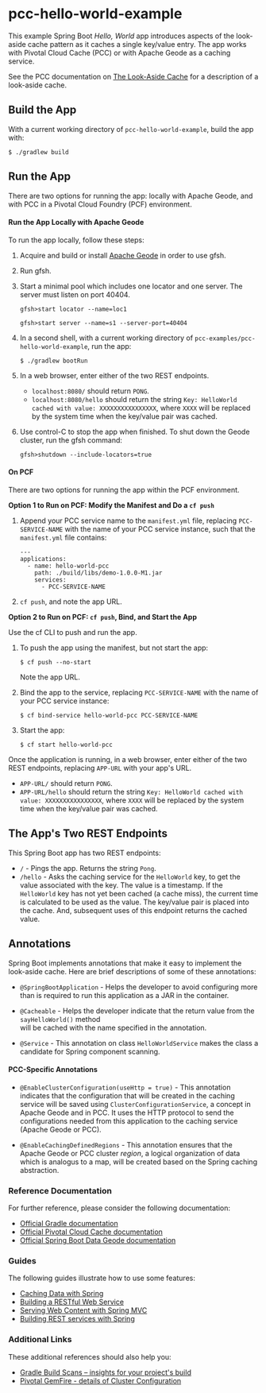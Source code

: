 # pcc-hello-world-example

This example Spring Boot _Hello, World_ app introduces aspects of the
look-aside cache pattern as it caches a single key/value entry.
The app works with Pivotal Cloud Cache (PCC) or with Apache Geode
as a caching service.

See the PCC documentation on [The Look-Aside Cache](https://docs.pivotal.io/p-cloud-cache/design-patterns.html#lookaside-cache)
for a description of a look-aside cache.

## Build the App

With a current working directory of `pcc-hello-world-example`,
build the app with:

```
$ ./gradlew build
```

## Run the App

There are two options for running the app:
locally with Apache Geode,
and with PCC in a Pivotal Cloud Foundry (PCF) environment.

#### Run the App Locally with Apache Geode

To run the app locally, follow these steps:

1. Acquire and build or install [Apache Geode](https://geode.apache.org/)
in order to use gfsh.

2. Run gfsh.

3. Start a minimal pool which includes one locator and one server.
The server must listen on port 40404.

    ```
    gfsh>start locator --name=loc1
    ```

    ```
    gfsh>start server --name=s1 --server-port=40404
    ```

4. In a second shell, with a current working directory of
`pcc-examples/pcc-hello-world-example`,
run the app:

    ```
    $ ./gradlew bootRun
    ```
5. In a web browser, enter either of the two REST endpoints.

    - `localhost:8080/` should return `PONG`. 
    - `localhost:8080/hello` should return the string
    `Key: HelloWorld cached with value: XXXXXXXXXXXXXXXX`,
    where `XXXX` will be replaced by the system time when the key/value
    pair was cached. 

6. Use control-C to stop the app when finished.
To shut down the Geode cluster, run the gfsh command:

    ```
    gfsh>shutdown --include-locators=true
    ```

#### On PCF

There are two options for running the app within the PCF environment.

**Option 1 to Run on PCF: Modify the Manifest and Do a `cf push`**

1. Append your PCC service name to the `manifest.yml` file,
replacing `PCC-SERVICE-NAME` with the name of your PCC service instance,
such that the `manifest.yml` file contains:

    ```
    ---
    applications:
      - name: hello-world-pcc
        path: ./build/libs/demo-1.0.0-M1.jar
        services:
          - PCC-SERVICE-NAME
    ```

2. `cf push`, and note the app URL.

**Option 2 to Run on PCF: `cf push`, Bind, and Start the App**

Use the cf CLI to push and run the app.

1. To push the app using the manifest,
but not start the app:

    ```
    $ cf push --no-start
    ```
    Note the app URL.

2. Bind the app to the service,
replacing `PCC-SERVICE-NAME` with the name of your PCC service instance:

    ```
    $ cf bind-service hello-world-pcc PCC-SERVICE-NAME
    ```
3. Start the app:

    ```
    $ cf start hello-world-pcc
    ```

Once the application is running, 
in a web browser, enter either of the two REST endpoints,
replacing `APP-URL` with your app's URL.

- `APP-URL/` should return `PONG`. 
- `APP-URL/hello` should return the string
`Key: HelloWorld cached with value: XXXXXXXXXXXXXXXX`,
where `XXXX` will be replaced by the system time when the key/value
pair was cached. 

## The App's Two REST Endpoints

This Spring Boot app has two REST endpoints:

- `/` - Pings the app. Returns the string `Pong`.
- `/hello` - Asks the caching service for the `HelloWorld` key,
to get the value associated with the key.
The value is a timestamp.
If the `HelloWorld` key has not yet been cached (a cache miss),
the current time is calculated to be used as the value.
The key/value pair is placed into the cache.
And, subsequent uses of this endpoint returns the cached value.

## Annotations

Spring Boot implements annotations that make 
it easy to implement the look-aside cache.
Here are brief descriptions of some of these annotations:

- `@SpringBootApplication` - Helps the developer to avoid configuring
more than is required to run this application as a JAR in the container.

- `@Cacheable` - Helps the developer indicate that the return value
from the `sayHelloWorld()` method  
will be cached with the name specified in the annotation.

- `@Service` - This annotation on class `HelloWorldService` makes
the class a candidate for Spring component scanning.

#### PCC-Specific Annotations 

- `@EnableClusterConfiguration(useHttp = true)` - This annotation indicates
that the configuration that will be created in the caching service
will be saved using `ClusterConfigurationService`,
a concept in Apache Geode and in PCC.
It uses the HTTP protocol to send the 
configurations needed from this application to the caching service
(Apache Geode or PCC).

- `@EnableCachingDefinedRegions` - This annotation ensures that
the Apache Geode or PCC cluster _region_,
a logical organization of data which is analogus to a map,
will be created based on the Spring caching abstraction.
 
  
### Reference Documentation
For further reference, please consider the following documentation:

* [Official Gradle documentation](https://docs.gradle.org)
* [Official Pivotal Cloud Cache documentation](https://docs.pivotal.io/p-cloud-cache/1-7/app-development.html)
* [Official Spring Boot Data Geode documentation](https://docs.spring.io/autorepo/docs/spring-boot-data-geode-build/1.0.0.BUILD-SNAPSHOT/reference/htmlsingle/#geode-autoconfiguration-annotations-extension-caching)

### Guides
The following guides illustrate how to use some features:

* [Caching Data with Spring](https://spring.io/guides/gs/caching/)
* [Building a RESTful Web Service](https://spring.io/guides/gs/rest-service/)
* [Serving Web Content with Spring MVC](https://spring.io/guides/gs/serving-web-content/)
* [Building REST services with Spring](https://spring.io/guides/tutorials/bookmarks/)

### Additional Links
These additional references should also help you:

* [Gradle Build Scans – insights for your project's build](https://scans.gradle.com#gradle)
* [Pivotal GemFire - details of Cluster Configuration](http://gemfire.docs.pivotal.io/98/geode/configuring/cluster_config/gfsh_persist.html)

